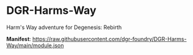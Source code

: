 # DGR-Harms-Way
Harm's Way adventure for Degenesis: Rebirth

**Manifest**: https://raw.githubusercontent.com/dgr-foundry/DGR-Harms-Way/main/module.json
